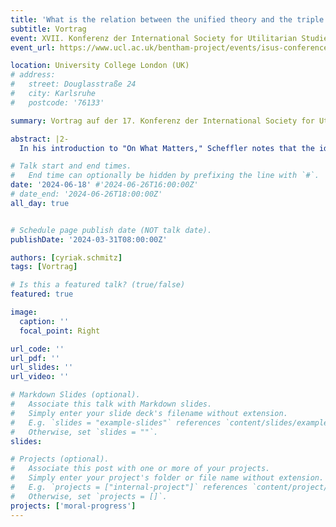 ```yaml
---
title: 'What is the relation between the unified theory and the triple theory?'
subtitle: Vortrag
event: XVII. Konferenz der International Society for Utilitarian Studies (ISUS)
event_url: https://www.ucl.ac.uk/bentham-project/events/isus-conferences

location: University College London (UK)
# address:
#   street: Douglasstraße 24
#   city: Karlsruhe
#   postcode: '76133'

summary: Vortrag auf der 17. Konferenz der International Society for Utilitarian Studies (ISUS)

abstract: |2- 
  In his introduction to "On What Matters," Scheffler notes that the idea of progress is central to Derek Parfit's philosophy. Parfit consistently endeavoured to achieve unity between philosophical traditions and reconcile them. This enterprise, let us call it Parfit's project, plays a significant role in all his books. In "Reasons and Persons," he introduces us to the *Unified Theory*, which attempts to combine the strengths of consequentialism and common sense morality. By abandoning some of their talking points and integrating some ideas from the other side, these theories gradually approach each other to unite ultimately. In "On What Matters," Parfit presents the *Triple Theory* to reconcile rule consequentialism, contractualism, and Kantianism, claiming that (the best versions of each tradition) are climbing the same mountain from different sides. Since the second book's publication, research has primarily focused on the *Triple Theory*, while the *Unified Theory* has received very little attention. When people comment on it, it is, in fact, often equated with the *Triple Theory*, claiming that both aim at the same thing. In my presentation, I want to examine the relationship between these two theories more closely and argue that there are good reasons to reject their equation. In Parfit's project, they serve different functions: with the *Triple Theory*, Parfit primarily seeks to establish competing approaches on a shared foundation and identify them as deontically equivalent. In contrast, with the *Unified Theory*, he aims for deontic adequacy. So, both theories represent two different steps in his project. Finally, I would like to make some remarks about his overall idea of moral progress.

# Talk start and end times.
#   End time can optionally be hidden by prefixing the line with `#`.
date: '2024-06-18' #'2024-06-26T16:00:00Z'
# date_end: '2024-06-26T18:00:00Z'
all_day: true


# Schedule page publish date (NOT talk date).
publishDate: '2024-03-31T08:00:00Z'

authors: [cyriak.schmitz]
tags: [Vortrag]

# Is this a featured talk? (true/false)
featured: true

image:
  caption: ''
  focal_point: Right

url_code: ''
url_pdf: ''
url_slides: ''
url_video: ''

# Markdown Slides (optional).
#   Associate this talk with Markdown slides.
#   Simply enter your slide deck's filename without extension.
#   E.g. `slides = "example-slides"` references `content/slides/example-slides.md`.
#   Otherwise, set `slides = ""`.
slides:

# Projects (optional).
#   Associate this post with one or more of your projects.
#   Simply enter your project's folder or file name without extension.
#   E.g. `projects = ["internal-project"]` references `content/project/deep-learning/index.md`.
#   Otherwise, set `projects = []`.
projects: ['moral-progress']
---
```

